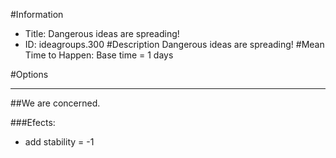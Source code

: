 #Information
 - Title: Dangerous ideas are spreading!
 - ID: ideagroups.300
#Description
Dangerous ideas are spreading!
#Mean Time to Happen:
Base time = 1 days

#Options

___
##We are concerned.

###Efects:<ul><li>add stability = -1</li></ul>
